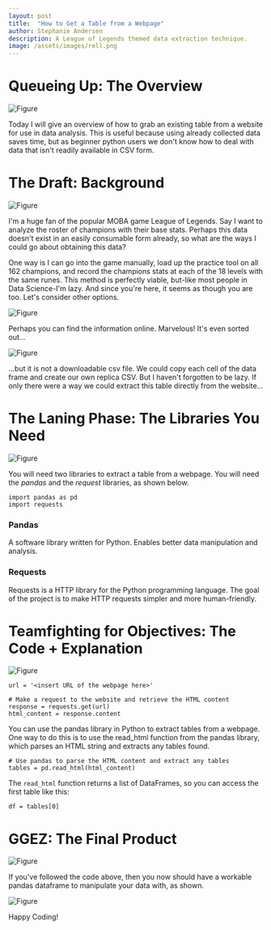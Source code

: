 ```yaml
---
layout: post
title:  "How to Get a Table from a Webpage"
author: Stephanie Andersen
description: A League of Legends themed data extraction technique.
image: /assets/images/rell.png
---
```


# Queueing Up: The Overview

![Figure](https://technology.riotgames.com/sites/default/files/lcu_ui_ready_check.gif)

Today I will give an overview of how to grab an existing table from a website for use in data analysis. This is useful because using already collected data saves time, but as beginner python users we don't know how to deal with data that isn't readily available in CSV form.




# The Draft: Background

![Figure](https://assets.change.org/photos/5/pd/rq/TyPDRqCIMrGqZAB-800x450-noPad.jpg?1589776095)

I'm a huge fan of the popular MOBA game League of Legends. Say I want to analyze the roster of champions with their base stats. Perhaps this data doesn't exist in an easily consumable form already, so what are the ways I could go about obtaining this data?

One way is I can go into the game manually, load up the practice tool on all 162 champions, and record the champions stats at each of the 18 levels with the same runes. This method is perfectly viable, but-like most people in Data Science-I'm lazy. And since you're here, it seems as though you are too. Let's consider other options.

![Figure](https://i.stack.imgur.com/J66uz.png)

Perhaps you can find the information online. Marvelous! It's even sorted out...

![Figure](https://i.imgur.com/ngq1E56.png)

...but it is not a downloadable csv file. We could copy each cell of the data frame and create our own replica CSV. But I haven't forgotten to be lazy. If only there were a way we could extract this table directly from the website...




# The Laning Phase: The Libraries You Need

![Figure](https://miro.medium.com/max/1200/1*gON3peBAScOzoTRjZndloQ.jpeg)

You will need two libraries to extract a table from a webpage. You will need the *pandas* and the *request* libraries, as shown below.

```
import pandas as pd
import requests
```

### Pandas
A software library written for Python. Enables better data manipulation and analysis.

### Requests
Requests is a HTTP library for the Python programming language. The goal of the project is to make HTTP requests simpler and more human-friendly.





# Teamfighting for Objectives: The Code + Explanation

![Figure](https://i.ytimg.com/vi/cL8PnLrwk-g/maxresdefault.jpg)

```
url = '<insert URL of the webpage here>'

# Make a request to the website and retrieve the HTML content
response = requests.get(url)
html_content = response.content
```

You can use the pandas library in Python to extract tables from a webpage. One way to do this is to use the read_html function from the pandas library, which parses an HTML string and extracts any tables found.

```
# Use pandas to parse the HTML content and extract any tables
tables = pd.read_html(html_content)
```

The `read_html` function returns a list of DataFrames, so you can access the first table like this:

```
df = tables[0]
```


# GGEZ: The Final Product

![Figure](https://cdn.sanity.io/images/ccckgjf9/production/9bb232cf222c6059cc960b9da174277016209bfb-1250x703.png?w=1920&h=1080&fit=max&auto=format)

If you've followed the code above, then you now should have a workable pandas dataframe to manipulate your data with, as shown.

![Figure](https://i.imgur.com/pwcp1ZP.png)

Happy Coding!